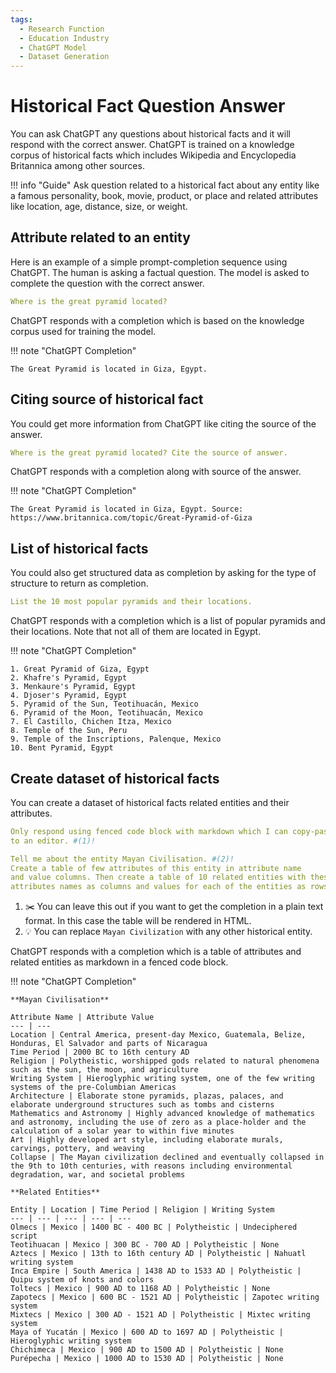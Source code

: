 ```yaml
---
tags:
  - Research Function
  - Education Industry
  - ChatGPT Model
  - Dataset Generation
---
```

# Historical Fact Question Answer

You can ask ChatGPT any questions about historical facts and it will respond with the correct answer. ChatGPT is trained on a knowledge corpus of historical facts which includes Wikipedia and Encyclopedia Britannica among other sources.

!!! info "Guide"
    Ask question related to a historical fact about any entity like a famous personality, book, movie, product, or place and related attributes like location, age, distance, size, or weight.

## Attribute related to an entity
Here is an example of a simple prompt-completion sequence using ChatGPT. The human is asking a factual question. The model is asked to complete the question with the correct answer.

```yaml title="ChatGPT Prompt"
Where is the great pyramid located?
```

ChatGPT responds with a completion which is based on the knowledge corpus used for training the model.

!!! note "ChatGPT Completion"

    The Great Pyramid is located in Giza, Egypt.

## Citing source of historical fact

You could get more information from ChatGPT like citing the source of the answer.

```yaml title="ChatGPT Prompt"
Where is the great pyramid located? Cite the source of answer.
```

ChatGPT responds with a completion along with source of the answer.

!!! note "ChatGPT Completion"

    The Great Pyramid is located in Giza, Egypt. Source: https://www.britannica.com/topic/Great-Pyramid-of-Giza

## List of historical facts

You could also get structured data as completion by asking for the type of structure to return as completion.

```yaml title="ChatGPT Prompt"
List the 10 most popular pyramids and their locations.
```

ChatGPT responds with a completion which is a list of popular pyramids and their locations. Note that not all of them are located in Egypt.

!!! note "ChatGPT Completion"

    1. Great Pyramid of Giza, Egypt
    2. Khafre's Pyramid, Egypt
    3. Menkaure's Pyramid, Egypt
    4. Djoser's Pyramid, Egypt
    5. Pyramid of the Sun, Teotihuacán, Mexico
    6. Pyramid of the Moon, Teotihuacán, Mexico
    7. El Castillo, Chichen Itza, Mexico
    8. Temple of the Sun, Peru
    9. Temple of the Inscriptions, Palenque, Mexico
    10. Bent Pyramid, Egypt


## Create dataset of historical facts

You can create a dataset of historical facts related entities and their attributes.

```yaml title="Prompt"
Only respond using fenced code block with markdown which I can copy-paste 
to an editor. #(1)!

Tell me about the entity Mayan Civilisation. #(2)!
Create a table of few attributes of this entity in attribute name 
and value columns. Then create a table of 10 related entities with these 
attributes names as columns and values for each of the entities as rows.
```

1. :scissors: You can leave this out if you want to get the completion in a plain text format. In this case the table will be rendered in HTML.
2. :bulb: You can replace `Mayan Civilization` with any other historical entity.

ChatGPT responds with a completion which is a table of attributes and related entities as markdown in a fenced code block.

!!! note "ChatGPT Completion"
  
    **Mayan Civilisation**

    Attribute Name | Attribute Value
    --- | ---
    Location | Central America, present-day Mexico, Guatemala, Belize, Honduras, El Salvador and parts of Nicaragua
    Time Period | 2000 BC to 16th century AD
    Religion | Polytheistic, worshipped gods related to natural phenomena such as the sun, the moon, and agriculture
    Writing System | Hieroglyphic writing system, one of the few writing systems of the pre-Columbian Americas
    Architecture | Elaborate stone pyramids, plazas, palaces, and elaborate underground structures such as tombs and cisterns
    Mathematics and Astronomy | Highly advanced knowledge of mathematics and astronomy, including the use of zero as a place-holder and the calculation of a solar year to within five minutes
    Art | Highly developed art style, including elaborate murals, carvings, pottery, and weaving
    Collapse | The Mayan civilization declined and eventually collapsed in the 9th to 10th centuries, with reasons including environmental degradation, war, and societal problems

    **Related Entities**

    Entity | Location | Time Period | Religion | Writing System
    --- | --- | --- | --- | ---
    Olmecs | Mexico | 1400 BC - 400 BC | Polytheistic | Undeciphered script
    Teotihuacan | Mexico | 300 BC - 700 AD | Polytheistic | None
    Aztecs | Mexico | 13th to 16th century AD | Polytheistic | Nahuatl writing system
    Inca Empire | South America | 1438 AD to 1533 AD | Polytheistic | Quipu system of knots and colors
    Toltecs | Mexico | 900 AD to 1168 AD | Polytheistic | None
    Zapotecs | Mexico | 600 BC - 1521 AD | Polytheistic | Zapotec writing system
    Mixtecs | Mexico | 300 AD - 1521 AD | Polytheistic | Mixtec writing system
    Maya of Yucatán | Mexico | 600 AD to 1697 AD | Polytheistic | Hieroglyphic writing system
    Chichimeca | Mexico | 900 AD to 1500 AD | Polytheistic | None
    Purépecha | Mexico | 1000 AD to 1530 AD | Polytheistic | None

